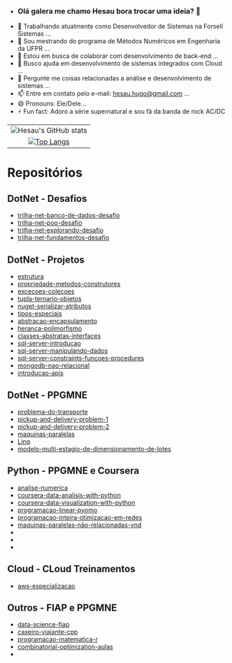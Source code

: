 * ### Olá galera me chamo Hesau bora trocar uma ideia? 👋

- 🔭 Trabalhando atualmente como Desenvolvedor de Sistemas na Forsell Sistemas ...
- 🌱 Sou mestrando do programa de Métodos Numéricos em Engenharia da UFPR ...
- 👯 Estou em busca de colaborar com desenvolvimento de back-end ...
- 🤔 Busco ajuda em desenvolvimento de sistemas integrados com Cloud ...
- 💬 Pergunte me coisas relacionadas a análise e desenvolvimento de sistemas ...
- 📫 Entre em contato pelo e-mail: hesau.hugo@gmail.com ...
- 😄 Pronouns: Ele/Dele...
- ⚡ Fun fact: Adoro a série supernatural e sou fã da banda de rock AC/DC

|                 |
| :-------------: |
| ![Hesau's GitHub stats](https://github-readme-stats.vercel.app/api?username=hesauhugo&show_icons=true&theme=onedark) |
| [![Top Langs](https://github-readme-stats.vercel.app/api/top-langs/?username=hesauhugo&theme=onedark&&layout=compact)](https://github.com/hesauhugo/github-readme-stats) |

<!--- https://github.com/anuraghazra/github-readme-stats/blob/master/readme.md#deploy-on-your-own-vercel-instance --->

# Repositórios

## DotNet - Desafios
* <a href="https://github.com/hesauhugo/trilha-net-banco-de-dados-desafio">trilha-net-banco-de-dados-desafio</a>
* <a href="https://github.com/hesauhugo/trilha-net-poo-desafio">trilha-net-poo-desafio</a>
* <a href="https://github.com/hesauhugo/trilha-net-explorando-desafio">trilha-net-explorando-desafio</a>
* <a href="https://github.com/hesauhugo/trilha-net-fundamentos-desafio">trilha-net-fundamentos-desafio</a>

## DotNet - Projetos
* <a href="https://github.com/hesauhugo/DotNet_Estrutura">estrutura</a>
* <a href="https://github.com/hesauhugo/DotNet_Propriedades_Metodos_Construtores">propriedade-metodos-construtores</a>
* <a href="https://github.com/hesauhugo/DotNet_Excecoes_Colecoes">excecoes-colecoes</a>
* <a href="https://github.com/hesauhugo/DotNet_Tupla_Ternario_Objeto">tupla-ternario-objetos</a>
* <a href="https://github.com/hesauhugo/DotNet_Nuget_Serializar_Atributos">nuget-serializar-atributos</a>
* <a href="https://github.com/hesauhugo/DotNet_Tipos_Especiais">tipos-especiais</a>
* <a href="https://github.com/hesauhugo/DotNet_Abstracao_Encapsulamento">abstracao-encapsulamento</a>
* <a href="https://github.com/hesauhugo/DotNet_Heranca_Polimorfismo">heranca-polimorfismo</a>
* <a href="https://github.com/hesauhugo/DotNet_Classes_Abstratas_Interfaces">classes-abstratas-interfaces</a>
* <a href="https://github.com/hesauhugo/DataBase_Introducao_SQL_Server">sql-server-introducao</a>
* <a href="https://github.com/hesauhugo/DataBase_SQL_Server_Manipulando_Dados">sql-server-manipulando-dados</a>
* <a href="https://github.com/hesauhugo/DataBase_SQLServer_Constraints_Funcoes_Procedures">sql-server-constraints-funcoes-procedures</a>
* <a href="https://github.com/hesauhugo/DataBase_MongoDB_Nao_Relacional">mongodb-nao-relacional</a>
* <a href="https://github.com/hesauhugo/DotNet_Introducao_API">introducao-apis</a>

## DotNet - PPGMNE
* <a href="https://github.com/hesauhugo/PPGMNE_Problema_Do_Transporte">problema-do-transporte</a>
* <a href="https://github.com/hesauhugo/PPGMNE_Pickup_And_Delivery_Problem_1">pickup-and-delivery-problem-1</a>
* <a href="https://github.com/hesauhugo/PPGMNE_Pickup_And_Delivery_Problem_2">pickup-and-delivery-problem-2</a>
* <a href="https://github.com/hesauhugo/PPGMNE_Maquinas_Paralelas">maquinas-paralelas</a>
* <a href="https://github.com/hesauhugo/DotNet_Lista_Linq">Linq</a>
* <a href="https://github.com/hesauhugo/MDSLEI-KE">modelo-multi-estagio-de-dimensionamento-de-lotes</a>

## Python - PPGMNE e Coursera
* <a href="https://github.com/hesauhugo/PPGMNE_Analise_Numerica">analise-numerica</a>
* <a href="https://github.com/hesauhugo/Coursera_Data_Analysis_With_Python">coursera-data-analisis-with-python</a>
* <a href="https://github.com/hesauhugo/Coursera_Data_Visualisation_With_Python">coursera-data-visualization-with-python</a>
* <a href="https://github.com/hesauhugo/PPGMNE_Programacao_Linear_Pyomo">programacao-linear-pyomo</a>
* <a href="https://github.com/hesauhugo/PPGMNE_PIOR">programacao-inteira-otimizacao-em-redes</a>
* <a href="https://github.com/hesauhugo/PPGMNE_UPMS_VND">maquinas-paralelas-não-relacionadas-vnd</a>
* <a href=""> </a>
* <a href=""> </a>
* <a href=""> </a>

## Cloud - CLoud Treinamentos
* <a href="https://github.com/hesauhugo/AWS_Especializacao">aws-especializacao</a>

## Outros - FIAP e PPGMNE
* <a href="https://github.com/hesauhugo/DSA_FIAPhttps://github.com/hesauhugo/DSA_FIAP">data-science-fiap</a>
* <a href="https://github.com/hesauhugo/PPGMNE_Caxeiro_Viajante_CPP">caxeiro-viajante-cpp</a>
* <a href="https://github.com/hesauhugo/PPGMNE_Programacao_Matematica_R">programacao-matematica-r</a>
* <a href="https://github.com/hesauhugo/PPGMNE_Combinatorial_Optimization_Aulas">combinatorial-optimization-aulas</a>
* <a href=""> </a>

